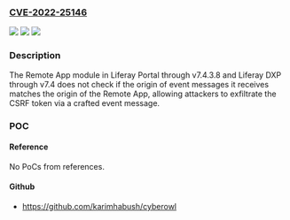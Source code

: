 ### [CVE-2022-25146](https://cve.mitre.org/cgi-bin/cvename.cgi?name=CVE-2022-25146)
![](https://img.shields.io/static/v1?label=Product&message=n%2Fa&color=blue)
![](https://img.shields.io/static/v1?label=Version&message=n%2Fa&color=blue)
![](https://img.shields.io/static/v1?label=Vulnerability&message=n%2Fa&color=brighgreen)

### Description

The Remote App module in Liferay Portal through v7.4.3.8 and Liferay DXP through v7.4 does not check if the origin of event messages it receives matches the origin of the Remote App, allowing attackers to exfiltrate the CSRF token via a crafted event message.

### POC

#### Reference
No PoCs from references.

#### Github
- https://github.com/karimhabush/cyberowl

